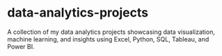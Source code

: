 # data-analytics-projects
A collection of my data analytics projects showcasing data visualization, machine learning, and insights using Excel, Python, SQL, Tableau, and Power BI.
